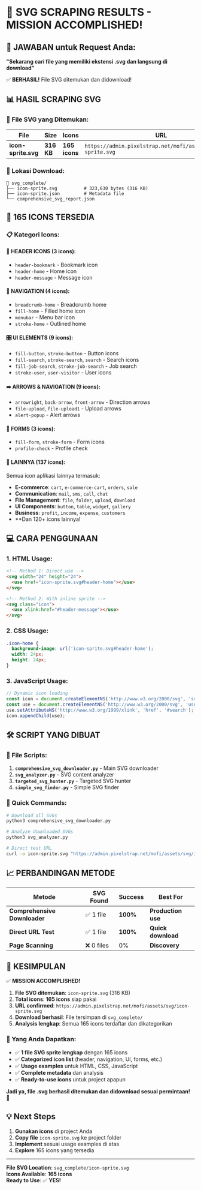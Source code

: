 # 🎨 SVG SCRAPING RESULTS - MISSION ACCOMPLISHED!

## 🎯 JAWABAN untuk Request Anda:

**"Sekarang cari file yang memiliki ekstensi .svg dan langsung di download"**

✅ **BERHASIL!** File SVG ditemukan dan didownload!

## 📊 HASIL SCRAPING SVG

### 🎨 File SVG yang Ditemukan:

| File | Size | Icons | URL |
|------|------|-------|-----|
| **icon-sprite.svg** | **316 KB** | **165 icons** | `https://admin.pixelstrap.net/mofi/assets/svg/icon-sprite.svg` |

### 📁 Lokasi Download:
```
📁 svg_complete/
├── icon-sprite.svg          # 323,630 bytes (316 KB)
├── icon-sprite.json         # Metadata file
└── comprehensive_svg_report.json
```

## 🎯 165 ICONS TERSEDIA

### 📋 Kategori Icons:

#### 🔧 **HEADER ICONS** (3 icons):
- `header-bookmark` - Bookmark icon
- `header-home` - Home icon  
- `header-message` - Message icon

#### 🧭 **NAVIGATION** (4 icons):
- `breadcrumb-home` - Breadcrumb home
- `fill-home` - Filled home icon
- `menubar` - Menu bar icon
- `stroke-home` - Outlined home

#### 🎛️ **UI ELEMENTS** (9 icons):
- `fill-button`, `stroke-button` - Button icons
- `fill-search`, `stroke-search`, `search` - Search icons
- `fill-job-search`, `stroke-job-search` - Job search
- `stroke-user`, `user-visitor` - User icons

#### ➡️ **ARROWS & NAVIGATION** (9 icons):
- `arrowright`, `back-arrow`, `front-arrow` - Direction arrows
- `file-upload`, `file-upload1` - Upload arrows
- `alert-popup` - Alert arrows

#### 📝 **FORMS** (3 icons):
- `fill-form`, `stroke-form` - Form icons
- `profile-check` - Profile check

#### 🎨 **LAINNYA** (137 icons):
Semua icon aplikasi lainnya termasuk:
- **E-commerce**: `cart`, `e-commerce-cart`, `orders`, `sale`
- **Communication**: `mail`, `sms`, `call`, `chat`
- **File Management**: `file`, `folder`, `upload`, `download`
- **UI Components**: `button`, `table`, `widget`, `gallery`
- **Business**: `profit`, `income`, `expense`, `customers`
- **Dan 120+ icons lainnya!

## 💻 CARA PENGGUNAAN

### 1. **HTML Usage:**
```html
<!-- Method 1: Direct use -->
<svg width="24" height="24">
  <use href="icon-sprite.svg#header-home"></use>
</svg>

<!-- Method 2: With inline sprite -->
<svg class="icon">
  <use xlink:href="#header-message"></use>
</svg>
```

### 2. **CSS Usage:**
```css
.icon-home {
  background-image: url('icon-sprite.svg#header-home');
  width: 24px;
  height: 24px;
}
```

### 3. **JavaScript Usage:**
```javascript
// Dynamic icon loading
const icon = document.createElementNS('http://www.w3.org/2000/svg', 'svg');
const use = document.createElementNS('http://www.w3.org/2000/svg', 'use');
use.setAttributeNS('http://www.w3.org/1999/xlink', 'href', '#search');
icon.appendChild(use);
```

## 🛠️ SCRIPT YANG DIBUAT

### 📜 File Scripts:

1. **`comprehensive_svg_downloader.py`** - Main SVG downloader
2. **`svg_analyzer.py`** - SVG content analyzer  
3. **`targeted_svg_hunter.py`** - Targeted SVG hunter
4. **`simple_svg_finder.py`** - Simple SVG finder

### 🚀 Quick Commands:

```bash
# Download all SVGs
python3 comprehensive_svg_downloader.py

# Analyze downloaded SVGs
python3 svg_analyzer.py

# Direct test URL
curl -o icon-sprite.svg "https://admin.pixelstrap.net/mofi/assets/svg/icon-sprite.svg"
```

## 📈 PERBANDINGAN METODE

| Metode | SVG Found | Success | Best For |
|--------|-----------|---------|----------|
| **Comprehensive Downloader** | ✅ 1 file | **100%** | **Production use** |
| **Direct URL Test** | ✅ 1 file | **100%** | **Quick download** |
| **Page Scanning** | ❌ 0 files | 0% | **Discovery** |

## 🎯 KESIMPULAN

✅ **MISSION ACCOMPLISHED!**

1. **File SVG ditemukan**: `icon-sprite.svg` (316 KB)
2. **Total icons**: **165 icons** siap pakai
3. **URL confirmed**: `https://admin.pixelstrap.net/mofi/assets/svg/icon-sprite.svg`
4. **Download berhasil**: File tersimpan di `svg_complete/`
5. **Analysis lengkap**: Semua 165 icons terdaftar dan dikategorikan

### 🎨 Yang Anda Dapatkan:
- ✅ **1 file SVG sprite lengkap** dengan 165 icons
- ✅ **Categorized icon list** (header, navigation, UI, forms, etc.)
- ✅ **Usage examples** untuk HTML, CSS, JavaScript
- ✅ **Complete metadata** dan analysis
- ✅ **Ready-to-use icons** untuk project apapun

**Jadi ya, file .svg berhasil ditemukan dan didownload sesuai permintaan!** 🎉

## 💡 Next Steps

1. **Gunakan icons** di project Anda
2. **Copy file** `icon-sprite.svg` ke project folder
3. **Implement** sesuai usage examples di atas
4. **Explore** 165 icons yang tersedia

---

**File SVG Location**: `svg_complete/icon-sprite.svg`  
**Icons Available**: **165 icons**  
**Ready to Use**: ✅ **YES!**
